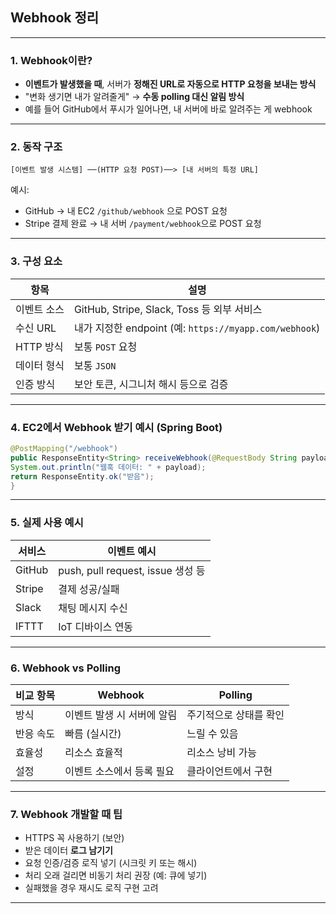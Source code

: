 ## Webhook 정리
---
### 1. Webhook이란?
- **이벤트가 발생했을 때**, 서버가 **정해진 URL로 자동으로 HTTP 요청을 보내는 방식**
- "변화 생기면 내가 알려줄게" → **수동 polling 대신 알림 방식**
- 예를 들어 GitHub에서 푸시가 일어나면, 내 서버에 바로 알려주는 게 webhook
---
### 2. 동작 구조
```
[이벤트 발생 시스템] ──(HTTP 요청 POST)──> [내 서버의 특정 URL]
```
예시:
- GitHub → 내 EC2 `/github/webhook` 으로 POST 요청
- Stripe 결제 완료 → 내 서버 `/payment/webhook`으로 POST 요청
---
### 3. 구성 요소
| 항목 | 설명 |
|--------------|------|
| 이벤트 소스 | GitHub, Stripe, Slack, Toss 등 외부 서비스 |
| 수신 URL | 내가 지정한 endpoint (예: `https://myapp.com/webhook`) |
| HTTP 방식 | 보통 `POST` 요청 |
| 데이터 형식 | 보통 `JSON` |
| 인증 방식 | 보안 토큰, 시그니처 해시 등으로 검증 |
---
### 4. EC2에서 Webhook 받기 예시 (Spring Boot)
```java
@PostMapping("/webhook")
public ResponseEntity<String> receiveWebhook(@RequestBody String payload) {
System.out.println("웹훅 데이터: " + payload);
return ResponseEntity.ok("받음");
}
```
---
### 5. 실제 사용 예시
| 서비스 | 이벤트 예시 |
|------------|----------------------------------|
| GitHub | push, pull request, issue 생성 등 |
| Stripe | 결제 성공/실패 |
| Slack | 채팅 메시지 수신 |
| IFTTT | IoT 디바이스 연동 |
---
### 6. Webhook vs Polling
| 비교 항목 | Webhook | Polling |
|------------|----------------------------------|-------------------------------|
| 방식 | 이벤트 발생 시 서버에 알림 | 주기적으로 상태를 확인 |
| 반응 속도 | 빠름 (실시간) | 느릴 수 있음 |
| 효율성 | 리소스 효율적 | 리소스 낭비 가능 |
| 설정 | 이벤트 소스에서 등록 필요 | 클라이언트에서 구현 |
---
### 7. Webhook 개발할 때 팁
- HTTPS 꼭 사용하기 (보안)
- 받은 데이터 **로그 남기기**
- 요청 인증/검증 로직 넣기 (시크릿 키 또는 해시)
- 처리 오래 걸리면 비동기 처리 권장 (예: 큐에 넣기)
- 실패했을 경우 재시도 로직 구현 고려
---
